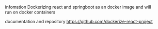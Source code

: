 infomation
Dockerizing react and springboot as an docker image and will run on docker containers

documentation and repository
https://github.com/dockerize-react-project

